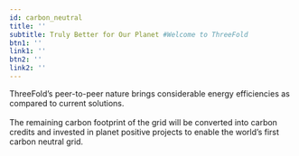 ```yaml
---
id: carbon_neutral
title: ''
subtitle: Truly Better for Our Planet #Welcome to ThreeFold
btn1: ''
link1: ''
btn2: ''
link2: ''
---
```


ThreeFold’s peer-to-peer nature brings considerable energy efficiencies as compared to current solutions. 
<br/>
<br/>
The remaining carbon footprint of the grid will be converted into carbon credits and invested in planet positive projects to enable the world’s first carbon neutral grid.

<!-- With our game-changing technology and incredible partners, together we are building a better Internet – for humanity and for our planet. 
<br/>
<br/>
The ThreeFold peer-to-peer (P2P) Internet delivers on privacy and security, gives us all back ownership of our digital lives, can be made available everywhere in the world, and uses much less energy than today's solution. 
<br/>
<br/>
It is the foundation for a more fair and equal tomorrow. 
<br/>
And it is available, today! -->

<!-- We are building the next generation peer-to-peer internet infrastructure. After creating a powerful and super sustainable operating system that can host all of humanity's digital needs and data in smart contracts, we are now creating a fair, equal and private Internet experience to free humanity from the tech giants that exploit our data.